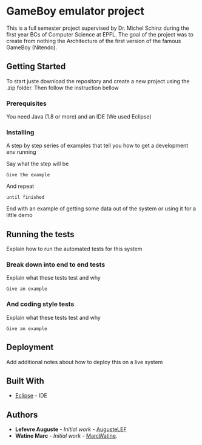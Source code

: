 # GameBoy emulator project

This is a full semester project supervised by Dr. Michel Schinz during the first year BCs of Computer Science at EPFL. The goal of the project was to create from nothing the Architecture of the first version of the famous GameBoy (Nitendo).

## Getting Started

To start juste download the repository and create a new project using the .zip folder. Then follow the instruction bellow

### Prerequisites

You need Java (1.8 or more) and an IDE (We used Eclipse)

### Installing

A step by step series of examples that tell you how to get a development env running

Say what the step will be

```
Give the example
```

And repeat

```
until finished
```

End with an example of getting some data out of the system or using it for a little demo

## Running the tests

Explain how to run the automated tests for this system

### Break down into end to end tests

Explain what these tests test and why

```
Give an example
```

### And coding style tests

Explain what these tests test and why

```
Give an example
```

## Deployment

Add additional notes about how to deploy this on a live system

## Built With

* [Eclipse](http://www.eclipse.org) - IDE

## Authors

* **Lefevre Auguste** - *Initial work* - [AugusteLEF](https://github.com/AugusteLEF)
* **Watine Marc** - *Initial work* - [MarcWatine](https://github.com/marcwatine).
